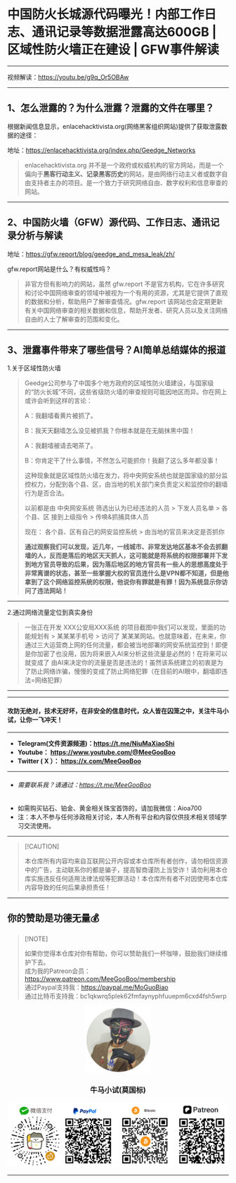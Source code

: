 # 中国防火长城源代码曝光！内部工作日志、通讯记录等数据泄露高达600GB | 区域性防火墙正在建设 | GFW事件解读

****

视频解读：https://youtu.be/g9q_Or5OBAw

****

## 1、怎么泄露的？为什么泄露？泄露的文件在哪里？

根据新闻信息显示，enlacehacktivista.org(网络黑客组织网站)提供了获取泄露数据的途径：

地址：https://enlacehacktivista.org/index.php/Geedge_Networks

> enlacehacktivista.org 并不是一个政府或权威机构的官方网站，而是一个偏向于**黑客行动主义、记录黑客历史**的网站，是由网络行动主义者或数字自由支持者主办的项目。是一个致力于研究网络自由、数字权利和信息审查的网站。

****

## 2、中国防火墙（GFW）源代码、工作日志、通讯记录分析与解读

地址：https://gfw.report/blog/geedge_and_mesa_leak/zh/

gfw.report网站是什么？有权威性吗？

> 非官方但有影响力的网站，虽然 gfw.report 不是官方机构，它在许多研究和讨论中国网络审查的领域中被视为一个有用的资源，尤其是它提供了直观的数据和分析，帮助用户了解审查情况。gfw.report 该网站也会定期更新有关中国网络审查的相关数据和信息，帮助开发者、研究人员以及关注网络自由的人士了解审查的范围和变化。 

****

## 3、泄露事件带来了哪些信号？AI简单总结媒体的报道

1.关于区域性防火墙

> Geedge公司参与了中国多个地方政府的区域性防火墙建设，与国家级的“防火长城”不同，这些省级防火墙的审查规则可能因地区而异。你在网上或许会听到这样的言论：
>
> A：我翻墙看黄片被抓了。
>
> B：我天天翻墙怎么没见被抓我？你根本就是在无脑抹黑中国！
>
> A：我翻墙被请去喝茶了。
>
> B：你肯定干了什么事情，不然怎么可能抓你！我翻了这么多年都没事！
>
> 这种现象就是区域性防火墙在发力，将中央网安系统也就是国家级的部分监控权力，分配到各个县、区，由当地的机关部门来负责定义和监控你的翻墙行为是否合法。
>
> 以前都是由 中央网安系统 筛选出认为已经违法的人员 > 下发人员名单 >  各个县、区 接到上级指令  > 传唤&抓捕具体人员
>
> 现在： 各个县、区有自己的网安监控系统 > 由当地的官员来决定是否抓你
>
> **通过观察我们可以发现，近几年，一线城市、非常发达地区基本不会去抓翻墙的人，反而是落后的地区天天抓人，这可能就是将系统的权限部署并下发到地方官员导致的后果，因为落后地区的地方官员有一些人的思想高度处于非常离谱的状态，甚至一些掌握大权的官员连什么是VPN都不知道，但是他拿到了这个网络监控系统的权限，他说你有罪就是有罪！因为系统显示你访问了违法网站！**

****

2.通过网络流量定位到真实身份

> 一张正在开发 XXX公安局XXX系统 的项目截图中我们可以发现，里面的功能规划有 > 某某某手机号 > 访问了 某某某网站。也就意味着，在未来，你通过三大运营商上网的任何流量，都会被当地部署的网安系统监控到！即便是你加密了也没用，因为将来嵌入AI来分析这些流量是必然的！在将来可以就变成了 由AI来决定你的流量是否是违法的！虽然该系统建立的初衷是为了防止网络诈骗，慢慢的变成了防止网络犯罪（在目前的AI眼中，翻墙即违法=网络犯罪）



****

****

#### 攻防无绝对，技术无好坏，在非安全的信息时代，众人皆在囚笼之中，关注牛马小试，让你一飞冲天！

****

- **Telegram(文件资源频道)：https://t.me/NiuMaXiaoShi**
- **Youtube：  https://www.youtube.com/@MeeGooBoo**
- **Twitter ( X ）：  https://x.com/MeeGooBoo**

****

- ###### 需要联系我？请通过：https://t.me/MeeGooBoo
- 如需购买钻石、铂金、黄金相关珠宝首饰的，请加我微信：Aioa700
- 注：本人不参与任何涉政相关讨论，本人所有平台和内容仅供技术相关领域学习交流使用。

****

>  [!CAUTION]
>
> 本仓库所有内容均来自互联网公开内容或本仓库所有者创作，请勿相信资源中的广告，主动联系你的都是骗子，提高智商谨防上当受诈！请勿利用本仓库实施违反任何适用法律法规等犯罪活动！本仓库所有者不对因使用本仓库内容导致的任何后果承担责任！

****

## 你的赞助是功德无量💰

>  [!NOTE]
>
> 如果你觉得本仓库对你有帮助，你可以赞助我们一杯咖啡，鼓励我们继续维护下去。<br>
> 成为我的Patreon会员：https://www.patreon.com/MeeGooBoo/membership<br>
> 通过Paypal支持我：https://paypal.me/MoGuoBiao<br>
> 通过比特币支持我：bc1qkwrq5plek62fmfaynyphfuuepm6cxd4fsh5wrp



<p align="center" >
    <img src="https://raw.githubusercontent.com/MeeGooBoo/2025/refs/heads/main/static/imgs/logo.png" width="150">
    <h3 align="center">牛马小试(莫国标)</h3>
    <p align="center">
        <img src="https://raw.githubusercontent.com/MeeGooBoo/2025/refs/heads/main/static/imgs/pays.png">
    </p>
</p>


****

